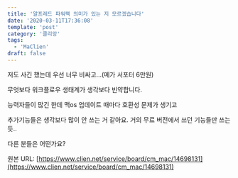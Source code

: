 ```yaml
---
title: '알프레드 파워팩 의미가 있는 지 모르겠습니다'
date: '2020-03-11T17:36:08'
template: 'post'
category: '클리앙'
tags: 
  - 'MaClien'
draft: false
---
```


저도 사긴 했는데 우선 너무 비싸고...(메가 서포터 6만원)

무엇보다 워크플로우 생태계가 생각보다 빈약합니다.

능력자들이 많긴 한데 맥os 업데이트 때마다 호환성 문제가 생기고

추가기능들은 생각보다 많이 안 쓰는 거 같아요. 거의 무료 버전에서 쓰던 기능들만 쓰는 듯..

다른 분들은 어떤가요?

원본 URL: [https://www.clien.net/service/board/cm_mac/14698131](https://www.clien.net/service/board/cm_mac/14698131)